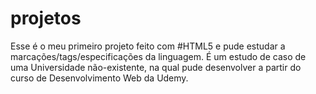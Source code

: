 # projetos
Esse é o meu primeiro projeto feito com #HTML5 e pude estudar a marcações/tags/especificações da linguagem. É um estudo de caso de uma Universidade não-existente, na qual pude desenvolver a partir do curso de Desenvolvimento Web da Udemy.

